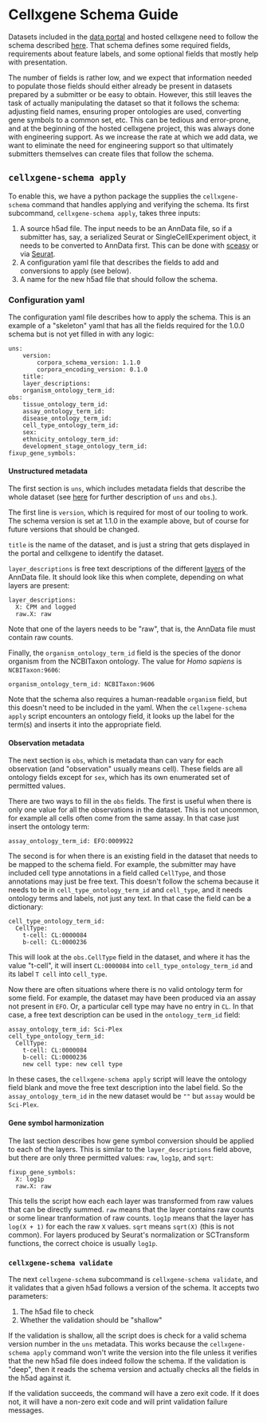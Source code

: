# Cellxgene Schema Guide

Datasets included in the [data portal](https://cellxgene.cziscience.com/) and hosted cellxgene need to follow the schema
described [here](corpora_schema.md). That
schema defines some required fields, requirements about feature labels, and some optional fields that mostly help with
presentation.

The number of fields is rather low, and we expect that information needed to populate those fields should either already
be present in datasets prepared by a submitter or be easy to obtain. However, this still leaves the task of actually
manipulating the dataset so that it follows the schema: adjusting field names, ensuring proper ontologies are used,
converting gene symbols to a common set, etc. This can be tedious and error-prone, and at the beginning of the hosted
cellxgene project, this was always done with engineering support. As we increase the rate at which we add data, we want
to eliminate the need for engineering support so that ultimately submitters themselves can create files that follow the
schema.

## `cellxgene-schema apply`

To enable this, we have a python package the supplies the `cellxgene-schema` command that handles applying and verifying the schema.
Its first subcommand, `cellxgene-schema apply`, takes three inputs:

1. A source h5ad file. The input needs to be an AnnData file, so if a submitter has, say, a serialized Seurat or
   SingleCellExperiment object, it needs to be converted to AnnData first. This can be done with
   [sceasy](https://github.com/cellgeni/sceasy) or via
   [Seurat](https://satijalab.org/seurat/v3.1/conversion_vignette.html).
2. A configuration yaml file that describes the fields to add and conversions to apply (see below).
3. A name for the new h5ad file that should follow the schema.

### Configuration yaml

The configuration yaml file describes how to apply the schema. This is an example of a "skeleton" yaml that has all the
fields required for the 1.0.0 schema but is not yet filled in with any logic:

```
uns:
    version:
        corpora_schema_version: 1.1.0
        corpora_encoding_version: 0.1.0
    title:
    layer_descriptions:
    organism_ontology_term_id:
obs:
    tissue_ontology_term_id:
    assay_ontology_term_id:
    disease_ontology_term_id:
    cell_type_ontology_term_id:
    sex:
    ethnicity_ontology_term_id:
    development_stage_ontology_term_id:
fixup_gene_symbols:
```

#### Unstructured metadata
The first section is `uns`, which includes metadata fields that describe the whole dataset (see 
[here](https://anndata.readthedocs.io/en/latest/) for further description of `uns` and `obs`.).

The first line is `version`, which is required for most of our tooling to work. The schema version is set at
1.1.0 in the example above, but of course for future versions that should be changed.

`title` is the name of the dataset, and is just a string that gets displayed in the portal and cellxgene to identify the
dataset.

`layer_descriptions` is free text descriptions of the different
[layers](https://anndata.readthedocs.io/en/latest/anndata.AnnData.layers.html) of the AnnData file. It should look like
this when complete, depending on what layers are present:
```
layer_descriptions:
  X: CPM and logged
  raw.X: raw
```
Note that one of the layers needs to be "raw", that is, the AnnData file must contain raw counts.

Finally, the `organism_ontology_term_id` field is the species of the donor organism from the NCBITaxon ontology. The
value for _Homo sapiens_ is `NCBITaxon:9606`:
```
organism_ontology_term_id: NCBITaxon:9606
```
Note that the schema also requires a human-readable `organism` field, but this doesn't need to be included in the yaml.
When the `cellxgene-schema apply` script encounters an ontology field, it looks up the label for the term(s) and inserts it
into the appropriate field.


#### Observation metadata
The next section is `obs`, which is metadata than can vary for each observation (and "observation" usually means cell).
These fields are all ontology fields except for `sex`, which has its own enumerated set of permitted values.

There are two ways to fill in the `obs` fields. The first is useful when there is only one value for all the
observations in the dataset. This is not uncommon, for example all cells often come from the same assay. In that case
just insert the ontology term:
```
assay_ontology_term_id: EFO:0009922
```

The second is for when there is an existing field in the dataset that needs to be mapped to the schema field. For
example, the submitter may have included cell type annotations in a field called `CellType`, and those annotations may
just be free text. This doesn't follow the schema because it needs to be in `cell_type_ontology_term_id` and
`cell_type`, and it needs ontology terms and labels, not just any text. In that case the field can be a dictionary:

```
cell_type_ontology_term_id:
  CellType:
    t-cell: CL:0000084
    b-cell: CL:0000236
```

This will look at the `obs.CellType` field in the dataset, and where it has the value "t-cell", it will insert
`CL:0000084` into `cell_type_ontology_term_id` and its label `T cell` into `cell_type`.

Now there are often situations where there is no valid ontology term for some field. For example, the dataset may have
been produced via an assay not present in `EFO`. Or, a particular cell type may have no entry in `CL`. In that case, a
free text description can be used in the `ontology_term_id` field:

```
assay_ontology_term_id: Sci-Plex
cell_type_ontology_term_id:
  CellType:
    t-cell: CL:0000084
    b-cell: CL:0000236
    new cell type: new cell type
```

In these cases, the `cellxgene-schema apply` script will leave the ontology field blank and move the free text
description into the label field. So the `assay_ontology_term_id` in the new dataset would be `""` but `assay` would be
`Sci-Plex`.


#### Gene symbol harmonization

The last section describes how gene symbol conversion should be applied to each of the layers. This is similar to the
`layer_descriptions` field above, but there are only three permitted values: `raw`, `log1p`, and `sqrt`:

```
fixup_gene_symbols:
  X: log1p
  raw.X: raw
```

This tells the script how each each layer was transformed from raw values that can be directly summed. `raw` means that
the layer contains raw counts or some linear tranformation of raw counts. `log1p` means that the layer has `log(X + 1)`
for each the raw `X` values. `sqrt` means `sqrt(X)` (this is not common). For layers produced by Seurat's normalization
or SCTransform functions, the correct choice is usually `log1p`.


### `cellxgene-schema validate`

The next `cellxgene-schema` subcommand is `cellxgene-schema validate`, and it validates that a given h5ad follows a
version of the schema. It accepts two parameters:

1. The h5ad file to check
2. Whether the validation should be "shallow"

If the validation is shallow, all the script does is check for a valid schema version number in the `uns` metadata. This
works because the `cellxgene-schema apply` command won't write the version into the file unless it verifies that the new
h5ad file does indeed follow the schema. If the validation is "deep", then it reads the schema version and actually checks
all the fields in the h5ad against it.

If the validation succeeds, the command will have a zero exit code. If it does not, it will have a non-zero exit code
and will print validation failure messages.
